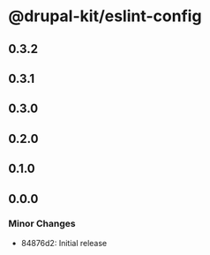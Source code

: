 # @drupal-kit/eslint-config

## 0.3.2

## 0.3.1

## 0.3.0

## 0.2.0

## 0.1.0

## 0.0.0

### Minor Changes

- 84876d2: Initial release
